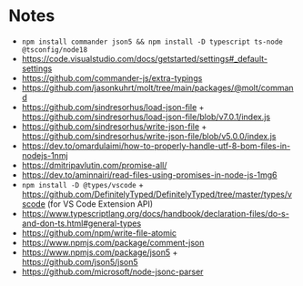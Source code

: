 # Notes

- `npm install commander json5 && npm install -D typescript ts-node @tsconfig/node18`
- https://code.visualstudio.com/docs/getstarted/settings#_default-settings
- https://github.com/commander-js/extra-typings
- https://github.com/jasonkuhrt/molt/tree/main/packages/@molt/command
- https://github.com/sindresorhus/load-json-file + https://github.com/sindresorhus/load-json-file/blob/v7.0.1/index.js
- https://github.com/sindresorhus/write-json-file + https://github.com/sindresorhus/write-json-file/blob/v5.0.0/index.js
- https://dev.to/omardulaimi/how-to-properly-handle-utf-8-bom-files-in-nodejs-1nmj
- https://dmitripavlutin.com/promise-all/
- https://dev.to/aminnairi/read-files-using-promises-in-node-js-1mg6
- `npm install -D @types/vscode` + https://github.com/DefinitelyTyped/DefinitelyTyped/tree/master/types/vscode (for VS Code Extension API)
- https://www.typescriptlang.org/docs/handbook/declaration-files/do-s-and-don-ts.html#general-types
- https://github.com/npm/write-file-atomic
- https://www.npmjs.com/package/comment-json
- https://www.npmjs.com/package/json5 + https://github.com/json5/json5
- https://github.com/microsoft/node-jsonc-parser
